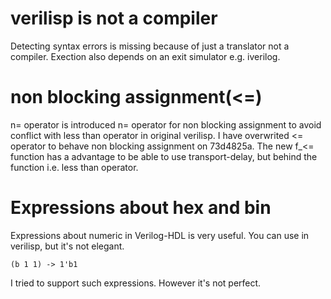 # verilisp is not a compiler
Detecting syntax errors is missing because of just a translator not a compiler.
Exection also depends on an exit simulator e.g. iverilog.

# non blocking assignment(<=)
n= operator is introduced n= operator for non blocking assignment
to avoid conflict with less than operator in original verilisp.
I have overwrited <= operator to behave non blocking assignment on 73d4825a.
The new f_<= function has a advantage to be able to use transport-delay, 
but behind the function i.e. less than operator.

# Expressions about hex and bin
Expressions about numeric in Verilog-HDL is very useful. 
You can use in verilisp, but it's not elegant.

```
(b 1 1) -> 1'b1
```

I tried to support such expressions. However it's not perfect.
